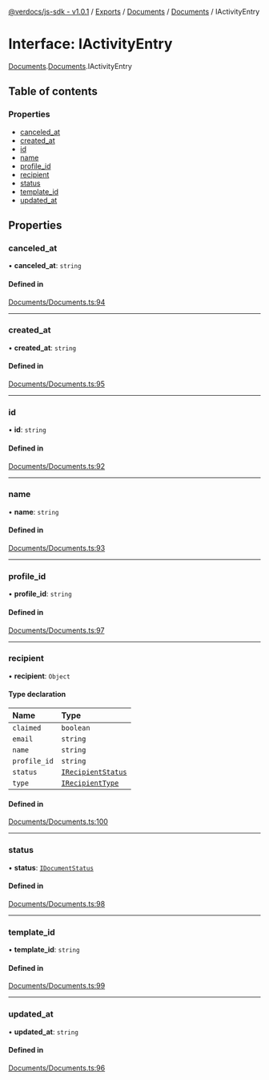 [@verdocs/js-sdk - v1.0.1](../README.md) / [Exports](../modules.md) / [Documents](../modules/Documents.md) / [Documents](../modules/Documents.Documents-1.md) / IActivityEntry

# Interface: IActivityEntry

[Documents](../modules/Documents.md).[Documents](../modules/Documents.Documents-1.md).IActivityEntry

## Table of contents

### Properties

- [canceled_at](Documents.Documents-1.IActivityEntry.md#canceled_at)
- [created_at](Documents.Documents-1.IActivityEntry.md#created_at)
- [id](Documents.Documents-1.IActivityEntry.md#id)
- [name](Documents.Documents-1.IActivityEntry.md#name)
- [profile_id](Documents.Documents-1.IActivityEntry.md#profile_id)
- [recipient](Documents.Documents-1.IActivityEntry.md#recipient)
- [status](Documents.Documents-1.IActivityEntry.md#status)
- [template_id](Documents.Documents-1.IActivityEntry.md#template_id)
- [updated_at](Documents.Documents-1.IActivityEntry.md#updated_at)

## Properties

### canceled\_at

• **canceled\_at**: `string`

#### Defined in

[Documents/Documents.ts:94](https://github.com/Verdocs/js-sdk/blob/main/src/Documents/Documents.ts#L94)

___

### created\_at

• **created\_at**: `string`

#### Defined in

[Documents/Documents.ts:95](https://github.com/Verdocs/js-sdk/blob/main/src/Documents/Documents.ts#L95)

___

### id

• **id**: `string`

#### Defined in

[Documents/Documents.ts:92](https://github.com/Verdocs/js-sdk/blob/main/src/Documents/Documents.ts#L92)

___

### name

• **name**: `string`

#### Defined in

[Documents/Documents.ts:93](https://github.com/Verdocs/js-sdk/blob/main/src/Documents/Documents.ts#L93)

___

### profile\_id

• **profile\_id**: `string`

#### Defined in

[Documents/Documents.ts:97](https://github.com/Verdocs/js-sdk/blob/main/src/Documents/Documents.ts#L97)

___

### recipient

• **recipient**: `Object`

#### Type declaration

| Name | Type |
| :------ | :------ |
| `claimed` | `boolean` |
| `email` | `string` |
| `name` | `string` |
| `profile_id` | `string` |
| `status` | [`IRecipientStatus`](../modules/Documents.Documents-1.md#irecipientstatus) |
| `type` | [`IRecipientType`](../modules/Documents.Documents-1.md#irecipienttype) |

#### Defined in

[Documents/Documents.ts:100](https://github.com/Verdocs/js-sdk/blob/main/src/Documents/Documents.ts#L100)

___

### status

• **status**: [`IDocumentStatus`](../modules/Documents.Documents-1.md#idocumentstatus)

#### Defined in

[Documents/Documents.ts:98](https://github.com/Verdocs/js-sdk/blob/main/src/Documents/Documents.ts#L98)

___

### template\_id

• **template\_id**: `string`

#### Defined in

[Documents/Documents.ts:99](https://github.com/Verdocs/js-sdk/blob/main/src/Documents/Documents.ts#L99)

___

### updated\_at

• **updated\_at**: `string`

#### Defined in

[Documents/Documents.ts:96](https://github.com/Verdocs/js-sdk/blob/main/src/Documents/Documents.ts#L96)
